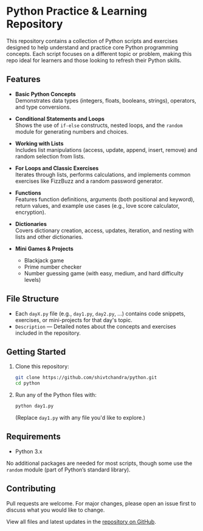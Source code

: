 # Python Practice & Learning Repository

This repository contains a collection of Python scripts and exercises designed to help understand and practice core Python programming concepts. Each script focuses on a different topic or problem, making this repo ideal for learners and those looking to refresh their Python skills.

## Features

- **Basic Python Concepts**  
  Demonstrates data types (integers, floats, booleans, strings), operators, and type conversions.

- **Conditional Statements and Loops**  
  Shows the use of `if-else` constructs, nested loops, and the `random` module for generating numbers and choices.

- **Working with Lists**  
  Includes list manipulations (access, update, append, insert, remove) and random selection from lists.

- **For Loops and Classic Exercises**  
  Iterates through lists, performs calculations, and implements common exercises like FizzBuzz and a random password generator.

- **Functions**  
  Features function definitions, arguments (both positional and keyword), return values, and example use cases (e.g., love score calculator, encryption).

- **Dictionaries**  
  Covers dictionary creation, access, updates, iteration, and nesting with lists and other dictionaries.

- **Mini Games & Projects**  
  - Blackjack game
  - Prime number checker
  - Number guessing game (with easy, medium, and hard difficulty levels)

## File Structure

- Each `dayX.py` file (e.g., `day1.py`, `day2.py`, ...) contains code snippets, exercises, or mini-projects for that day's topic.
- `Description` — Detailed notes about the concepts and exercises included in the repository.

## Getting Started

1. Clone this repository:
   ```bash
   git clone https://github.com/shivtchandra/python.git
   cd python
   ```
2. Run any of the Python files with:
   ```bash
   python day1.py
   ```
   (Replace `day1.py` with any file you'd like to explore.)

## Requirements

- Python 3.x

No additional packages are needed for most scripts, though some use the `random` module (part of Python’s standard library).

## Contributing

Pull requests are welcome. For major changes, please open an issue first to discuss what you would like to change.



View all files and latest updates in the [repository on GitHub](https://github.com/shivtchandra/python/).
